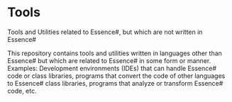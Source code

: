 Tools
=====

Tools and Utilities related to Essence#, but which are not written in Essence#

This repository contains tools and utilities written in languages other than Essence# but which are related to Essence# in some form or manner.  Examples: Development environments (IDEs) that can handle Essence# code or class libraries, programs that convert the code of other languages to Essence# class libraries, programs that analyze or transform Essence# code, etc.
